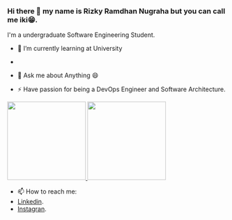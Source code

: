 ### Hi there 👋 my name is Rizky Ramdhan Nugraha but you can call me iki😁.

I'm a undergraduate Software Engineering Student.

- 🌱 I’m currently learning at University
-  
- 💬 Ask me about Anything 😄

- ⚡ Have passion for being a DevOps Engineer and Software Architecture.

<p align="left">
<a href="https://github.com/gilangadhan">
  <img height="180em" src="https://github-readme-stats-eight-theta.vercel.app/api?username=rizkyr117h&show_icons=true&theme=algolia&include_all_commits=true&count_private=true"/>
  <img height="180em" src="https://github-readme-stats-eight-theta.vercel.app/api/top-langs/?username=rizkyr117h&layout=compact&langs_count=8&theme=algolia"/>
</a>
</p>

- 📫 How to reach me: 
- [Linkedin](https://www.linkedin.com/in/rizky-211101/).
- [Instagran](https://www.instagram.com/rizkyr117h/).
